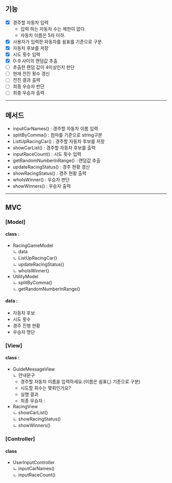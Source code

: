## 기능
- [X] 경주할 자동차 입력 
  - 입력 하는 자동차 수는 제한이 없다. 
  - 자동차 이름은 5자 이하.
- [X] 사용자가 입력한 자동차를 쉼표를 기준으로 구분.
- [X] 자동차 후보를 저장
- [X] 시도 횟수 입력
- [X] 0-9 사이의 랜덤값 추출
- [ ] 추출한 랜덤 값이 4이상인지 판단
- [ ] 현재 전진 횟수 갱신
- [ ] 전진 결과 출력
- [ ] 최종 우승자 판단
- [ ] 최종 우승자 출력
---

## 메서드
- inputCarNames() : 경주할 자동차 이름 입력 
- splitByComma() : 컴마를 기준으로 string구분 
- ListUpRacingCar() : 경주할 자동차 후보를 저장 
- showCarList() : 경주할 자동차 후보를 출력 
- inputRaceCount() : 시도 횟수 입력 
- getRandomNumberInRange() : 랜덤값 추출 
- updateRacingStatus() : 경주 현황 갱신 
- showRacingStatus() : 경주 현황 출력 
- whoIsWinner() : 우승자 판단 
- showWinners() : 우승자 출력 
---

## MVC
### [Model]
#### class :
- RacingGameModel <br/>
  ㄴ data <br/>
  ㄴ ListUpRacingCar() <br/>
  ㄴ updateRacingStatus() <br/>
  ㄴ whoIsWinner() <br/>
- UtilityModel <br/>
  ㄴ splitByComma() <br/>
  ㄴ getRandomNumberInRange() <br/>
#### data :
- 자동차 후보
- 시도 횟수
- 경주 진행 현황
- 우승자 명단
### [View]
#### class :
- GuideMessageView <br/>
  ㄴ 안내문구
    - 경주할 자동차 이름을 입력하세요.(이름은 쉼표(,) 기준으로 구분)
    - 시도할 회수는 몇회인가요?
    - 실행 결과
    - 최종 우승자 :
- RacingView <br/>
  ㄴ showCarList() <br/>
  ㄴ showRacingStatus() <br/>
  ㄴ showWinners() <br/>

### [Controller]
#### class
- UserInputController<br/>
  ㄴ inputCarNames() <br/>
  ㄴ inputRaceCount()


